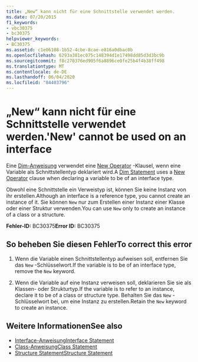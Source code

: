 ```yaml
---
title: „New“ kann nicht für eine Schnittstelle verwendet werden.
ms.date: 07/20/2015
f1_keywords:
- vbc30375
- bc30375
helpviewer_keywords:
- BC30375
ms.assetid: c1e06108-1b52-4cbe-8cae-e816a0dbac0b
ms.openlocfilehash: 6293a381ec075c148394d1e17498dd85d3d3bc9b
ms.sourcegitcommit: f8c270376ed905f6a8896ce0fe25b4f4b38ff498
ms.translationtype: MT
ms.contentlocale: de-DE
ms.lasthandoff: 06/04/2020
ms.locfileid: "84403796"
---
```

# <a name="new-cannot-be-used-on-an-interface"></a><span data-ttu-id="9ba2c-102">„New“ kann nicht für eine Schnittstelle verwendet werden.</span><span class="sxs-lookup"><span data-stu-id="9ba2c-102">'New' cannot be used on an interface</span></span>
<span data-ttu-id="9ba2c-103">Eine [Dim-Anweisung](../language-reference/statements/dim-statement.md) verwendet eine [New Operator](../language-reference/operators/new-operator.md) -Klausel, wenn eine Variable als Schnittstellentyp deklariert wird.</span><span class="sxs-lookup"><span data-stu-id="9ba2c-103">A [Dim Statement](../language-reference/statements/dim-statement.md) uses a [New Operator](../language-reference/operators/new-operator.md) clause when declaring a variable to be of an interface type.</span></span>  
  
 <span data-ttu-id="9ba2c-104">Obwohl eine Schnittstelle ein Verweistyp ist, können Sie keine Instanz von ihr erstellen.</span><span class="sxs-lookup"><span data-stu-id="9ba2c-104">Although an interface is a reference type, you cannot create an instance of it.</span></span> <span data-ttu-id="9ba2c-105">Sie können `New` nur zum Erstellen einer Instanz einer Klasse oder einer Struktur verwenden.</span><span class="sxs-lookup"><span data-stu-id="9ba2c-105">You can use `New` only to create an instance of a class or a structure.</span></span>  
  
 <span data-ttu-id="9ba2c-106">**Fehler-ID:** BC30375</span><span class="sxs-lookup"><span data-stu-id="9ba2c-106">**Error ID:** BC30375</span></span>  
  
## <a name="to-correct-this-error"></a><span data-ttu-id="9ba2c-107">So beheben Sie diesen Fehler</span><span class="sxs-lookup"><span data-stu-id="9ba2c-107">To correct this error</span></span>  
  
1. <span data-ttu-id="9ba2c-108">Wenn die Variable einen Schnittstellentyp aufweisen soll, entfernen Sie das `New` -Schlüsselwort.</span><span class="sxs-lookup"><span data-stu-id="9ba2c-108">If the variable is to be of an interface type, remove the `New` keyword.</span></span>  
  
2. <span data-ttu-id="9ba2c-109">Wenn die Variable auf eine Instanz verweisen soll, deklarieren Sie sie als Klassen- oder Strukturtyp.</span><span class="sxs-lookup"><span data-stu-id="9ba2c-109">If the variable is to refer to an instance, declare it to be of a class or structure type.</span></span> <span data-ttu-id="9ba2c-110">Behalten Sie das `New` -Schlüsselwort bei, um eine Instanz zu erstellen.</span><span class="sxs-lookup"><span data-stu-id="9ba2c-110">Retain the `New` keyword to create an instance.</span></span>  
  
## <a name="see-also"></a><span data-ttu-id="9ba2c-111">Weitere Informationen</span><span class="sxs-lookup"><span data-stu-id="9ba2c-111">See also</span></span>

- [<span data-ttu-id="9ba2c-112">Interface-Anweisung</span><span class="sxs-lookup"><span data-stu-id="9ba2c-112">Interface Statement</span></span>](../language-reference/statements/interface-statement.md)
- [<span data-ttu-id="9ba2c-113">Class-Anweisung</span><span class="sxs-lookup"><span data-stu-id="9ba2c-113">Class Statement</span></span>](../language-reference/statements/class-statement.md)
- [<span data-ttu-id="9ba2c-114">Structure Statement</span><span class="sxs-lookup"><span data-stu-id="9ba2c-114">Structure Statement</span></span>](../language-reference/statements/structure-statement.md)
